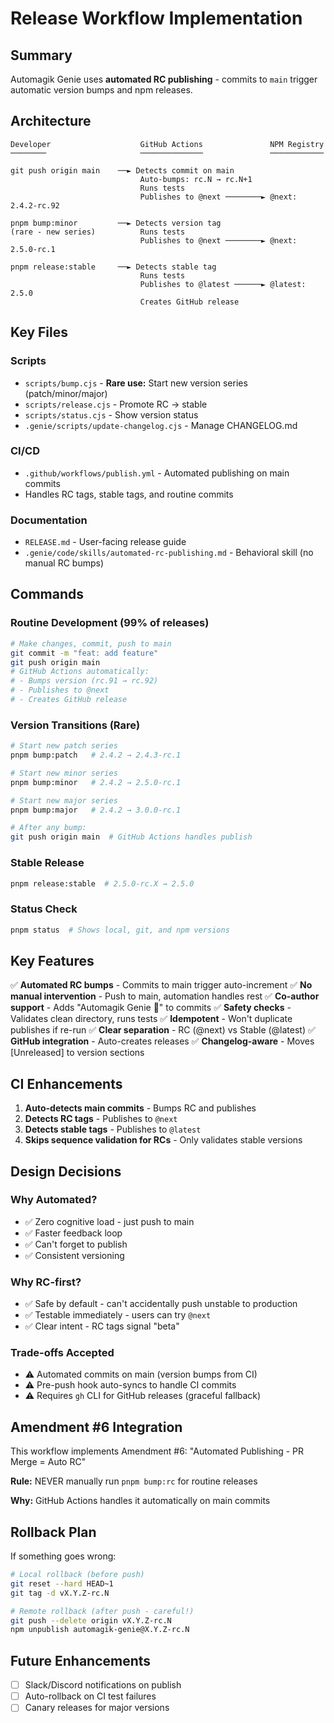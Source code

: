 # Release Workflow Implementation

## Summary

Automagik Genie uses **automated RC publishing** - commits to `main` trigger automatic version bumps and npm releases.

## Architecture

```
Developer                    GitHub Actions               NPM Registry
────────                     ──────────────               ────────────

git push origin main    ──► Detects commit on main
                             Auto-bumps: rc.N → rc.N+1
                             Runs tests
                             Publishes to @next ────────► @next: 2.4.2-rc.92

pnpm bump:minor         ──► Detects version tag
(rare - new series)          Runs tests
                             Publishes to @next ────────► @next: 2.5.0-rc.1

pnpm release:stable     ──► Detects stable tag
                             Runs tests
                             Publishes to @latest ──────► @latest: 2.5.0
                             Creates GitHub release
```

## Key Files

### Scripts
- `scripts/bump.cjs` - **Rare use:** Start new version series (patch/minor/major)
- `scripts/release.cjs` - Promote RC → stable
- `scripts/status.cjs` - Show version status
- `.genie/scripts/update-changelog.cjs` - Manage CHANGELOG.md

### CI/CD
- `.github/workflows/publish.yml` - Automated publishing on main commits
- Handles RC tags, stable tags, and routine commits

### Documentation
- `RELEASE.md` - User-facing release guide
- `.genie/code/skills/automated-rc-publishing.md` - Behavioral skill (no manual RC bumps)

## Commands

### Routine Development (99% of releases)
```bash
# Make changes, commit, push to main
git commit -m "feat: add feature"
git push origin main
# GitHub Actions automatically:
# - Bumps version (rc.91 → rc.92)
# - Publishes to @next
# - Creates GitHub release
```

### Version Transitions (Rare)
```bash
# Start new patch series
pnpm bump:patch   # 2.4.2 → 2.4.3-rc.1

# Start new minor series
pnpm bump:minor   # 2.4.2 → 2.5.0-rc.1

# Start new major series
pnpm bump:major   # 2.4.2 → 3.0.0-rc.1

# After any bump:
git push origin main  # GitHub Actions handles publish
```

### Stable Release
```bash
pnpm release:stable  # 2.5.0-rc.X → 2.5.0
```

### Status Check
```bash
pnpm status  # Shows local, git, and npm versions
```

## Key Features

✅ **Automated RC bumps** - Commits to main trigger auto-increment
✅ **No manual intervention** - Push to main, automation handles rest
✅ **Co-author support** - Adds "Automagik Genie 🧞" to commits
✅ **Safety checks** - Validates clean directory, runs tests
✅ **Idempotent** - Won't duplicate publishes if re-run
✅ **Clear separation** - RC (@next) vs Stable (@latest)
✅ **GitHub integration** - Auto-creates releases
✅ **Changelog-aware** - Moves [Unreleased] to version sections

## CI Enhancements

1. **Auto-detects main commits** - Bumps RC and publishes
2. **Detects RC tags** - Publishes to `@next`
3. **Detects stable tags** - Publishes to `@latest`
4. **Skips sequence validation for RCs** - Only validates stable versions

## Design Decisions

### Why Automated?
- ✅ Zero cognitive load - just push to main
- ✅ Faster feedback loop
- ✅ Can't forget to publish
- ✅ Consistent versioning

### Why RC-first?
- ✅ Safe by default - can't accidentally push unstable to production
- ✅ Testable immediately - users can try `@next`
- ✅ Clear intent - RC tags signal "beta"

### Trade-offs Accepted
- ⚠️ Automated commits on main (version bumps from CI)
- ⚠️ Pre-push hook auto-syncs to handle CI commits
- ⚠️ Requires `gh` CLI for GitHub releases (graceful fallback)

## Amendment #6 Integration

This workflow implements Amendment #6: "Automated Publishing - PR Merge = Auto RC"

**Rule:** NEVER manually run `pnpm bump:rc` for routine releases

**Why:** GitHub Actions handles it automatically on main commits

## Rollback Plan

If something goes wrong:

```bash
# Local rollback (before push)
git reset --hard HEAD~1
git tag -d vX.Y.Z-rc.N

# Remote rollback (after push - careful!)
git push --delete origin vX.Y.Z-rc.N
npm unpublish automagik-genie@X.Y.Z-rc.N
```

## Future Enhancements

- [ ] Slack/Discord notifications on publish
- [ ] Auto-rollback on CI test failures
- [ ] Canary releases for major versions
